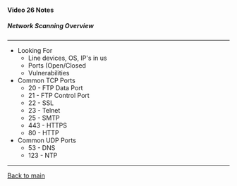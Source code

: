 #### Video 26 Notes

##### Network Scanning Overview

---

- Looking For
  - Line devices, OS, IP's in us
  - Ports (Open/Closed
  - Vulnerabilities
- Common TCP Ports
  - 20 - FTP Data Port
  - 21 - FTP Control Port
  - 22 - SSL
  - 23 - Telnet
  - 25 - SMTP
  - 443 - HTTPS
  - 80 - HTTP
- Common UDP Ports
  - 53 - DNS
  - 123 - NTP

---

[Back to main](https://github.com/rot0xd/CBTNuggets/blob/master/CEHv9/README.md)

